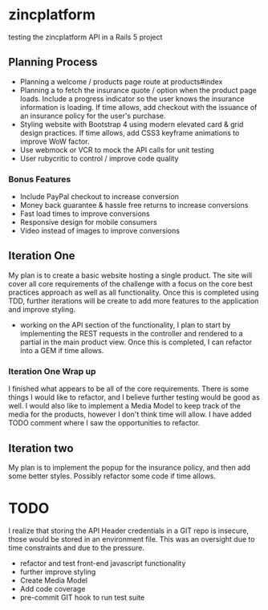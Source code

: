 # zincplatform
testing the zincplatform API in a Rails 5 project

## Planning Process

* Planning a welcome / products page route at products#index
* Planning a to fetch the insurance quote / option when the product page loads. Include a progress indicator so the user knows the insurance information is loading. If time allows, add checkout with the issuance of an insurance policy for the user's purchase.
* Styling website with Bootstrap 4 using modern elevated card & grid design practices. If time allows, add CSS3 keyframe animations to improve WoW factor.
* Use webmock or VCR to mock the API calls for unit testing
* User rubycritic to control / improve code quality

### Bonus Features
* Include PayPal checkout to increase conversion
* Money back guarantee & hassle free returns to increase conversions
* Fast load times to improve conversions
* Responsive design for mobile consumers
* Video instead of images to improve conversions

## Iteration One
My plan is to create a basic website hosting a single product. The site will cover all core requirements of the challenge with a focus on the core best practices approach as well as all functionality. Once this is completed using TDD, further iterations will be create to add more features to the application and improve styling.

* working on the API section of the functionality, I plan to start by implementing the REST requests in the controller and rendered to a partial in the main product view. Once this is completed, I can refactor into a GEM if time allows.

### Iteration One Wrap up
I finished what appears to be all of the core requirements. There is some things I would like to refactor, and I believe further testing would be good as well. I would also like to implement a Media Model to keep track of the media for the products, however I don't think time will allow. I have added TODO comment where I saw the opportunities to refactor.

## Iteration two
My plan is to implement the popup for the insurance policy, and then add some better styles. Possibly refactor some code if time allows.

# TODO
I realize that storing the API Header credentials in a GIT repo is insecure, those would be stored in an environment file. This was an oversight due to time constraints and due to the pressure.

* refactor and test front-end javascript functionality
* further improve styling
* Create Media Model
* Add code coverage
* pre-commit GIT hook to run test suite
